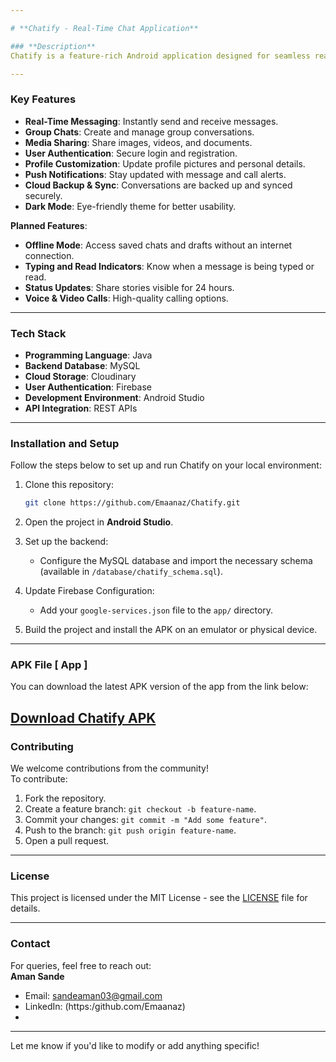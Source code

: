 ```yaml
---

# **Chatify - Real-Time Chat Application**

### **Description**
Chatify is a feature-rich Android application designed for seamless real-time communication. With intuitive design and advanced features, Chatify aims to provide a modern messaging experience for users. The app allows text messaging, media sharing, and supports robust user interaction features like group chats, status updates, and more.

---
```


### **Key Features**
- **Real-Time Messaging**: Instantly send and receive messages.  
- **Group Chats**: Create and manage group conversations.  
- **Media Sharing**: Share images, videos, and documents.  
- **User Authentication**: Secure login and registration.  
- **Profile Customization**: Update profile pictures and personal details.  
- **Push Notifications**: Stay updated with message and call alerts.  
- **Cloud Backup & Sync**: Conversations are backed up and synced securely.  
- **Dark Mode**: Eye-friendly theme for better usability.  

**Planned Features**:
- **Offline Mode**: Access saved chats and drafts without an internet connection.  
- **Typing and Read Indicators**: Know when a message is being typed or read.  
- **Status Updates**: Share stories visible for 24 hours.  
- **Voice & Video Calls**: High-quality calling options.  

---

### **Tech Stack**
- **Programming Language**: Java  
- **Backend Database**: MySQL  
- **Cloud Storage**: Cloudinary  
- **User Authentication**: Firebase  
- **Development Environment**: Android Studio  
- **API Integration**: REST APIs  

---

### **Installation and Setup**
Follow the steps below to set up and run Chatify on your local environment:

1. Clone this repository:
   ```bash
   git clone https://github.com/Emaanaz/Chatify.git
   ```

2. Open the project in **Android Studio**.

3. Set up the backend:
   - Configure the MySQL database and import the necessary schema (available in `/database/chatify_schema.sql`).

4. Update Firebase Configuration:
   - Add your `google-services.json` file to the `app/` directory.

5. Build the project and install the APK on an emulator or physical device.

---

### **APK File [ App ]**

You can download the latest APK version of the app from the link below:

[Download Chatify APK](assets/Chatify.apk)
---

### **Contributing**
We welcome contributions from the community!  
To contribute:
1. Fork the repository.
2. Create a feature branch: `git checkout -b feature-name`.
3. Commit your changes: `git commit -m "Add some feature"`.
4. Push to the branch: `git push origin feature-name`.
5. Open a pull request.

---

### **License**
This project is licensed under the MIT License - see the [LICENSE](LICENSE) file for details.

---

### **Contact**
For queries, feel free to reach out:  
**Aman Sande**  
- Email: [sandeaman03@gmail.com](mailto:sandeaman03@gmail.com)  
- LinkedIn: (https:/github.com/Emaanaz)
- 
---

Let me know if you'd like to modify or add anything specific!
